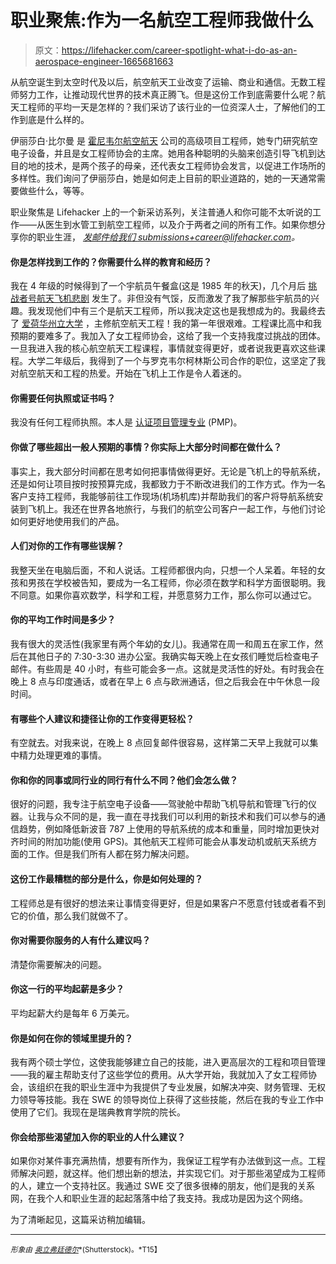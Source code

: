 # 职业聚焦:作为一名航空工程师我做什么

> 原文：<https://lifehacker.com/career-spotlight-what-i-do-as-an-aerospace-engineer-1665681663>

从航空诞生到太空时代及以后，航空航天工业改变了运输、商业和通信。无数工程师努力工作，让推动现代世界的技术真正腾飞。但是这份工作到底需要什么呢？航天工程师的平均一天是怎样的？我们采访了该行业的一位资深人士，了解他们的工作到底是什么样的。



伊丽莎白·比尔曼 是 [霍尼韦尔航空航天](http://aerospace.honeywell.com/) 公司的高级项目工程师，她专门研究航空电子设备，并且是女工程师协会的主席。她用各种聪明的头脑来创造引导飞机到达目的地的技术，是两个孩子的母亲，还代表女工程师协会发言，以促进工作场所的多样性。我们询问了伊丽莎白，她是如何走上目前的职业道路的，她的一天通常需要做些什么，等等。

职业聚焦是 Lifehacker 上的一个新采访系列，关注普通人和你可能不太听说的工作——从医生到水管工到航空工程师，以及介于两者之间的所有工作。如果你想分享你的职业生涯， [*发邮件给我们 submissions+career@lifehacker.com*](mailto:submissions+career@lifehacker.com)*。*

#### 你是怎样找到工作的？你需要什么样的教育和经历？

我在 4 年级的时候得到了一个宇航员午餐盒(这是 1985 年的秋天)，几个月后 [挑战者号航天飞机悲剧](http://en.wikipedia.org/wiki/Space_Shuttle_Challenger_disaster) 发生了。非但没有气馁，反而激发了我了解那些宇航员的兴趣。我发现他们中有三个是航天工程师，所以我决定这也是我想成为的。我最终去了 [爱荷华州立大学](http://www.iastate.edu/) ，主修航空航天工程！我的第一年很艰难。工程课比高中和我预期的要难多了。我加入了女工程师协会，这给了我一个支持我度过挑战的团体。一旦我进入我的核心航空航天工程课程，事情就变得更好，或者说我更喜欢这些课程。大学二年级后，我得到了一个与罗克韦尔柯林斯公司合作的职位，这坚定了我对航空航天和工程的热爱。开始在飞机上工作是令人着迷的。

#### 你需要任何执照或证书吗？

我没有任何工程师执照。本人是 [认证项目管理专业](http://www.pmi.org/Certification/Project-Management-Professional-PMP.aspx) (PMP)。

#### 你做了哪些超出一般人预期的事情？你实际上大部分时间都在做什么？

事实上，我大部分时间都在思考如何把事情做得更好。无论是飞机上的导航系统，还是如何让项目按时按预算完成，我都致力于不断改进我们的工作方式。作为一名客户支持工程师，我能够前往工作现场(机场机库)并帮助我们的客户将导航系统安装到飞机上。我还在世界各地旅行，与我们的航空公司客户一起工作，与他们讨论如何更好地使用我们的产品。

#### 人们对你的工作有哪些误解？

我整天坐在电脑后面，不和人说话。工程师都很内向，只想一个人呆着。年轻的女孩和男孩在学校被告知，要成为一名工程师，你必须在数学和科学方面很聪明。我不同意。如果你喜欢数学，科学和工程，并愿意努力工作，那么你可以通过它。

#### 你的平均工作时间是多少？

我有很大的灵活性(我家里有两个年幼的女儿)。我通常在周一和周五在家工作，然后在其他日子的 7:30-3:30 进办公室。我确实每天晚上在女孩们睡觉后检查电子邮件。有些周是 40 小时，有些可能会多一点。这就是灵活性的好处。有时我会在晚上 8 点与印度通话，或者在早上 6 点与欧洲通话，但之后我会在中午休息一段时间。

#### 有哪些个人建议和捷径让你的工作变得更轻松？

有空就去。对我来说，在晚上 8 点回复邮件很容易，这样第二天早上我就可以集中精力处理更难的事情。

#### 你和你的同事或同行业的同行有什么不同？他们会怎么做？

很好的问题，我专注于航空电子设备——驾驶舱中帮助飞机导航和管理飞行的仪器。让我与众不同的是，我一直在寻找我们可以利用的新技术和我们可以参与的通信趋势，例如降低新波音 787 上使用的导航系统的成本和重量，同时增加更快对齐时间的附加功能(使用 GPS)。其他航天工程师可能会从事发动机或航天系统方面的工作。但是我们所有人都在努力解决问题。

#### 这份工作最糟糕的部分是什么，你是如何处理的？

工程师总是有很好的想法来让事情变得更好，但是如果客户不愿意付钱或者看不到它的价值，那么我们就做不了。

#### 你对需要你服务的人有什么建议吗？

清楚你需要解决的问题。

#### 你这一行的平均起薪是多少？

平均起薪大约是每年 6 万美元。

#### 你是如何在你的领域里提升的？

我有两个硕士学位，这使我能够建立自己的技能，进入更高层次的工程和项目管理——我的雇主帮助支付了这些学位的费用。从大学开始，我就加入了女工程师协会，该组织在我的职业生涯中为我提供了专业发展，如解决冲突、财务管理、无权力领导等技能。我在 SWE 的领导岗位上获得了这些技能，然后在我的专业工作中使用了它们。我现在是瑞典教育学院的院长。

#### 你会给那些渴望加入你的职业的人什么建议？

如果你对某件事充满热情，想要有所作为，我保证工程学有办法做到这一点。工程师解决问题，就这样。他们想出新的想法，并实现它们。对于那些渴望成为工程师的人，建立一个支持社区。我通过 SWE 交了很多很棒的朋友，他们是我的关系网，在我个人和职业生涯的起起落落中给了我支持。我成功是因为这个网络。

为了清晰起见，这篇采访稍加编辑。

* * *

<small>*形象由*</small> [<small>*奥立弗廷德尔*</small>](http://www.shutterstock.com/pic-150633341/stock-photo-airplane-instruments-primary-flight-display.html)<small>*(Shutterstock)。*T15】</small>